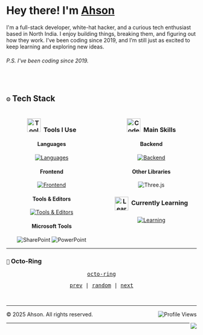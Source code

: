 
<h1> Hey there! I'm <a href="ahson01.github.io">Ahson</a> 
</h1>
I'm a full-stack developer, white-hat hacker, and a curious tech enthusiast based in North India. I enjoy building things, breaking them, and figuring out how they work. 
I’ve been coding since 2019, and I’m still just as excited to keep learning and exploring new ideas.

###### P.S. I've been coding since 2019.
<br>

## ``⚙️`` Tech Stack


<!-- TECH STACK - TWO COLUMN LAYOUT -->

<div style="display: flex; gap: 24px; width: 100%;">

  <!-- LEFT COLUMN -->

  <div style="flex: 1; padding: 0 8px;">
    <h3 align="center"><img src="https://media.giphy.com/media/UuYtvq24KIj6I38nQ1/giphy.gif" width="36" alt="ToolsUsed-gif">&nbsp; Tools I Use</h3>

   <h4 align="center">Languages</h4>
    <div align="center">
      <a href="https://skillicons.dev">
        <img src="https://skillicons.dev/icons?i=js,python,java,cpp,ruby,r,rust&theme=dark" alt="Languages" />
      </a>
    </div>


<h4 align="center">Frontend</h4>
<div align="center">
  <a href="https://skillicons.dev">
    <img src="https://skillicons.dev/icons?i=html,css,tailwind,bootstrap,jquery,sass&theme=dark" alt="Frontend" />
  </a>
</div>

<h4 align="center">Tools & Editors</h4>
<div align="center">
  <a href="https://skillicons.dev">
    <img src="https://skillicons.dev/icons?i=docker,figma,ppt,vim&theme=dark" alt="Tools & Editors" />
  </a>
</div>

<h4 align="center">Microsoft Tools</h4>
<div align="center">
  <img src="https://img.shields.io/badge/Microsoft_SharePoint-0078D4?style=for-the-badge&logo=microsoft-sharepoint&logoColor=white" alt="SharePoint" />
  <img src="https://img.shields.io/badge/Microsoft_PowerPoint-B7472A?style=for-the-badge&logo=microsoft-powerpoint&logoColor=white" alt="PowerPoint" />
</div>


  </div>

  <!-- RIGHT COLUMN -->

  <div style="flex: 1; padding: 0 8px;">
    <h3 align="center"><img src="https://media.giphy.com/media/v1.Y2lkPTc5MGI3NjExMDIzYzk0ODBlYWRlYjliZGEwNDNhZDc3YTY1NzEyMzAyYmMxOTBkOCZlcD12MV9pbnRlcm5hbF9naWZzX2dpZklkJmN0PXM/LmrjyYSZE60bHpn2Bg/giphy.gif" width="36" alt="CodeSkills-gif">&nbsp; Main Skills</h3>


<h4 align="center">Backend</h4>
<div align="center">
  <a href="https://skillicons.dev">
    <img src="https://skillicons.dev/icons?i=django,flask,nodejs,react,dotnet&theme=dark" alt="Backend" />
  </a>
</div>

<h4 align="center">Other Libraries</h4>
<div align="center">
  <img src="https://img.shields.io/badge/threejs-black?style=for-the-badge&logo=three.js&logoColor=white" alt="Three.js" />
</div>

<h3 align="center"><img align="center" src="https://media.giphy.com/media/hfnkqlWI5Oh91vsvcw/giphy.gif" width="36" alt="Learning-gif"/>&nbsp; Currently Learning</h3>
<div align="center">
  <a href="https://skillicons.dev">
    <img src="https://skillicons.dev/icons?i=react,python,ai&theme=dark" alt="Learning" />
  </a>
</div>

  </div>
</div>


---

### ``🔗`` Octo-Ring
<p align="center">
  <samp>
    <a href="https://octo-ring.com/">octo-ring</a>
  </samp>
</p>

<p align="center">
  <samp>
    <a href="https://octo-ring.com/p/ahson01/prev">prev</a> |
    <a href="https://octo-ring.com/p/ahson01/random">random</a> |
    <a href="https://octo-ring.com/p/ahson01/next">next</a>
  </samp>
</p>
<br>

---

<p align="center">
  <img  align="right" src="https://komarev.com/ghpvc/?username=ahson01&style=for-the-badge" alt="Profile Views">
</p>


  <footer>
      <p>&copy; 2025 Ahson. All rights reserved.</p>

  </footer>
  <a href="https://discord.com/users/1358124434732613862">
    <img  align="right" src="https://dcbadge.limes.pink/api/shield/1358124434732613862">
  </a>
  
---



